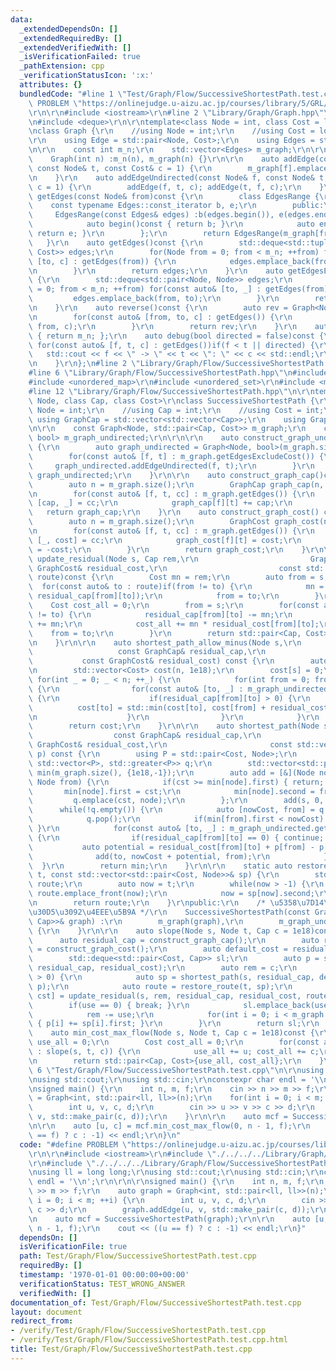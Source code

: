 ```yaml
---
data:
  _extendedDependsOn: []
  _extendedRequiredBy: []
  _extendedVerifiedWith: []
  _isVerificationFailed: true
  _pathExtension: cpp
  _verificationStatusIcon: ':x:'
  attributes: {}
  bundledCode: "#line 1 \"Test/Graph/Flow/SuccessiveShortestPath.test.cpp\"\n#define\
    \ PROBLEM \"https://onlinejudge.u-aizu.ac.jp/courses/library/5/GRL/6/GRL_6_B\"\
    \r\n\r\n#include <iostream>\r\n#line 2 \"Library/Graph/Graph.hpp\"\n#include <vector>\r\
    \n#include <deque>\r\n\r\ntemplate<class Node = int, class Cost = long long>\r\
    \nclass Graph {\r\n    //using Node = int;\r\n    //using Cost = long long;\r\n\
    \r\n    using Edge = std::pair<Node, Cost>;\r\n    using Edges = std::vector<Edge>;\r\
    \n\r\n    const int m_n;\r\n    std::vector<Edges> m_graph;\r\n\r\npublic:\r\n\
    \    Graph(int n) :m_n(n), m_graph(n) {}\r\n\r\n    auto addEdge(const Node& f,\
    \ const Node& t, const Cost& c = 1) {\r\n        m_graph[f].emplace_back(t, c);\r\
    \n    }\r\n    auto addEdgeUndirected(const Node& f, const Node& t, const Cost&\
    \ c = 1) {\r\n        addEdge(f, t, c); addEdge(t, f, c);\r\n    }\r\n    auto\
    \ getEdges(const Node& from)const {\r\n        class EdgesRange {\r\n        \
    \    const typename Edges::const_iterator b, e;\r\n        public:\r\n       \
    \     EdgesRange(const Edges& edges) :b(edges.begin()), e(edges.end()) {}\r\n\
    \            auto begin()const { return b; }\r\n            auto end()const {\
    \ return e; }\r\n        };\r\n        return EdgesRange(m_graph[from]);\r\n \
    \   }\r\n    auto getEdges()const {\r\n        std::deque<std::tuple<Node, Node,\
    \ Cost>> edges;\r\n        for(Node from = 0; from < m_n; ++from) for(const auto&\
    \ [to, c] : getEdges(from)) {\r\n            edges.emplace_back(from, to, c);\r\
    \n        }\r\n        return edges;\r\n    }\r\n    auto getEdgesExcludeCost()const\
    \ {\r\n        std::deque<std::pair<Node, Node>> edges;\r\n        for(Node from\
    \ = 0; from < m_n; ++from) for(const auto& [to, _] : getEdges(from)) {\r\n   \
    \         edges.emplace_back(from, to);\r\n        }\r\n        return edges;\r\
    \n    }\r\n    auto reverse()const {\r\n        auto rev = Graph<Node, Cost>(m_n);\r\
    \n        for(const auto& [from, to, c] : getEdges()) {\r\n            rev.addEdge(to,\
    \ from, c);\r\n        }\r\n        return rev;\r\n    }\r\n    auto size()const\
    \ { return m_n; };\r\n    auto debug(bool directed = false)const {\r\n       \
    \ for(const auto& [f, t, c] : getEdges())if(f < t || directed) {\r\n         \
    \   std::cout << f << \" -> \" << t << \": \" << c << std::endl;\r\n        }\r\
    \n    }\r\n};\n#line 2 \"Library/Graph/Flow/SuccessiveShortestPath.hpp\"\n\r\n\
    #line 6 \"Library/Graph/Flow/SuccessiveShortestPath.hpp\"\n#include <queue>\r\n\
    #include <unordered_map>\r\n#include <unordered_set>\r\n#include <map>\r\n\r\n\
    #line 12 \"Library/Graph/Flow/SuccessiveShortestPath.hpp\"\n\r\ntemplate<class\
    \ Node, class Cap, class Cost>\r\nclass SuccessiveShortestPath {\r\n    //using\
    \ Node = int;\r\n    //using Cap = int;\r\n    //using Cost = int;\r\n\r\n   \
    \ using GraphCap = std::vector<std::vector<Cap>>;\r\n    using GraphCost = std::vector<std::vector<Cost>>;\r\
    \n\r\n    const Graph<Node, std::pair<Cap, Cost>> m_graph;\r\n    const Graph<Node,\
    \ bool> m_graph_undirected;\r\n\r\n\r\n    auto construct_graph_undirected()const\
    \ {\r\n        auto graph_undirected = Graph<Node, bool>(m_graph.size());\r\n\
    \        for(const auto& [f, t] : m_graph.getEdgesExcludeCost()) {\r\n       \
    \     graph_undirected.addEdgeUndirected(f, t);\r\n        }\r\n        return\
    \ graph_undirected;\r\n    }\r\n\r\n    auto construct_graph_cap()const {\r\n\
    \        auto n = m_graph.size();\r\n        GraphCap graph_cap(n, std::vector<Cap>(n));\r\
    \n        for(const auto& [f, t, cc] : m_graph.getEdges()) {\r\n            auto\
    \ [cap, _] = cc;\r\n            graph_cap[f][t] += cap;\r\n        }\r\n     \
    \   return graph_cap;\r\n    }\r\n    auto construct_graph_cost() const {\r\n\
    \        auto n = m_graph.size();\r\n        GraphCost graph_cost(n, std::vector<Cost>(n));\r\
    \n        for(const auto& [f, t, cc] : m_graph.getEdges()) {\r\n            auto\
    \ [_, cost] = cc;\r\n            graph_cost[f][t] = cost;\r\n            graph_cost[t][f]\
    \ = -cost;\r\n        }\r\n        return graph_cost;\r\n    }\r\n\r\n    auto\
    \ update_residual(Node s, Cap rem,\r\n                         GraphCap& residual_cap,\
    \ GraphCost& residual_cost,\r\n                         const std::deque<Node>&\
    \ route)const {\r\n        Cost mn = rem;\r\n        auto from = s;\r\n      \
    \  for(const auto& to : route)if(from != to) {\r\n            mn = std::min(mn,\
    \ residual_cap[from][to]);\r\n            from = to;\r\n        }\r\n\r\n    \
    \    Cost cost_all = 0;\r\n        from = s;\r\n        for(const auto& to : route)if(from\
    \ != to) {\r\n            residual_cap[from][to] -= mn;\r\n            residual_cap[to][from]\
    \ += mn;\r\n            cost_all += mn * residual_cost[from][to];\r\n        \
    \    from = to;\r\n        }\r\n        return std::pair<Cap, Cost>{mn, cost_all};\r\
    \n    }\r\n\r\n    auto shortest_path_allow_minus(Node s,\r\n                \
    \                   const GraphCap& residual_cap,\r\n                        \
    \           const GraphCost& residual_cost) const {\r\n        auto n = m_graph.size();\r\
    \n        std::vector<Cost> cost(n, 1e18);\r\n        cost[s] = 0;\r\n       \
    \ for(int _ = 0; _ < n; ++_) {\r\n            for(int from = 0; from < n; ++from)\
    \ {\r\n                for(const auto& [to, _] : m_graph_undirected.getEdges(from))\
    \ {\r\n                    if(residual_cap[from][to] > 0) {\r\n              \
    \          cost[to] = std::min(cost[to], cost[from] + residual_cost[from][to]);\r\
    \n                    }\r\n                }\r\n            }\r\n        }\r\n\
    \        return cost;\r\n    }\r\n\r\n    auto shortest_path(Node s,\r\n     \
    \                  const GraphCap& residual_cap,\r\n                       const\
    \ GraphCost& residual_cost,\r\n                       const std::vector<Cost>&\
    \ p) const {\r\n        using P = std::pair<Cost, Node>;\r\n        std::priority_queue<P,\
    \ std::vector<P>, std::greater<P>> q;\r\n        std::vector<std::pair<Cost, Node>>\
    \ min(m_graph.size(), {1e18,-1});\r\n        auto add = [&](Node node, Cost cst,\
    \ Node from) {\r\n            if(cst >= min[node].first) { return; }\r\n     \
    \       min[node].first = cst;\r\n            min[node].second = from;\r\n   \
    \         q.emplace(cst, node);\r\n        };\r\n        add(s, 0, -1);\r\n  \
    \      while(!q.empty()) {\r\n            auto [nowCost, from] = q.top();\r\n\
    \            q.pop();\r\n            if(min[from].first < nowCost) { continue;\
    \ }\r\n            for(const auto& [to, _] : m_graph_undirected.getEdges(from))\
    \ {\r\n                if(residual_cap[from][to] == 0) { continue; }\r\n     \
    \           auto potential = residual_cost[from][to] + p[from] - p[to];\r\n  \
    \              add(to, nowCost + potential, from);\r\n            }\r\n      \
    \  }\r\n        return min;\r\n    }\r\n\r\n    static auto restore_route(int\
    \ t, const std::vector<std::pair<Cost, Node>>& sp) {\r\n        std::deque<Node>\
    \ route;\r\n        auto now = t;\r\n        while(now > -1) {\r\n           \
    \ route.emplace_front(now);\r\n            now = sp[now].second;\r\n        }\r\
    \n        return route;\r\n    }\r\npublic:\r\n    /* \u5358\u7D14\u30B0\u30E9\
    \u30D5\u3092\u4EEE\u5B9A */\r\n    SuccessiveShortestPath(const Graph<Node, std::pair<Cost,\
    \ Cap>>& graph) :\r\n        m_graph(graph),\r\n        m_graph_undirected(construct_graph_undirected())\
    \ {\r\n    }\r\n\r\n    auto slope(Node s, Node t, Cap c = 1e18)const {\r\n  \
    \      auto residual_cap = construct_graph_cap();\r\n        auto residual_cost\
    \ = construct_graph_cost();\r\n        auto default_cost = residual_cost;\r\n\
    \        std::deque<std::pair<Cost, Cap>> sl;\r\n        auto p = shortest_path_allow_minus(s,\
    \ residual_cap, residual_cost);\r\n        auto rem = c;\r\n        while(rem\
    \ > 0) {\r\n            auto sp = shortest_path(s, residual_cap, default_cost,\
    \ p);\r\n            auto route = restore_route(t, sp);\r\n            auto [use,\
    \ cst] = update_residual(s, rem, residual_cap, residual_cost, route);\r\n    \
    \        if(use == 0) { break; }\r\n            sl.emplace_back(use, cst);\r\n\
    \            rem -= use;\r\n            for(int i = 0; i < m_graph.size(); ++i)\
    \ { p[i] += sp[i].first; }\r\n        }\r\n        return sl;\r\n    }\r\n\r\n\
    \    auto min_cost_max_flow(Node s, Node t, Cap c = 1e18)const {\r\n        Cap\
    \ use_all = 0;\r\n        Cost cost_all = 0;\r\n        for(const auto& [u, c]\
    \ : slope(s, t, c)) {\r\n            use_all += u; cost_all += c;\r\n        }\r\
    \n        return std::pair<Cap, Cost>{use_all, cost_all};\r\n    }\r\n};\r\n#line\
    \ 6 \"Test/Graph/Flow/SuccessiveShortestPath.test.cpp\"\n\r\nusing ll = long long;\r\
    \nusing std::cout;\r\nusing std::cin;\r\nconstexpr char endl = '\\n';\r\n\r\n\r\
    \nsigned main() {\r\n    int n, m, f;\r\n    cin >> n >> m >> f;\r\n    auto graph\
    \ = Graph<int, std::pair<ll, ll>>(n);\r\n    for(int i = 0; i < m; ++i) {\r\n\
    \        int u, v, c, d;\r\n        cin >> u >> v >> c >> d;\r\n        graph.addEdge(u,\
    \ v, std::make_pair(c, d));\r\n    }\r\n\r\n    auto mcf = SuccessiveShortestPath(graph);\r\
    \n\r\n    auto [u, c] = mcf.min_cost_max_flow(0, n - 1, f);\r\n    cout << ((u\
    \ == f) ? c : -1) << endl;\r\n}\n"
  code: "#define PROBLEM \"https://onlinejudge.u-aizu.ac.jp/courses/library/5/GRL/6/GRL_6_B\"\
    \r\n\r\n#include <iostream>\r\n#include \"./../../../Library/Graph/Graph.hpp\"\
    \r\n#include \"./../../../Library/Graph/Flow/SuccessiveShortestPath.hpp\"\r\n\r\
    \nusing ll = long long;\r\nusing std::cout;\r\nusing std::cin;\r\nconstexpr char\
    \ endl = '\\n';\r\n\r\n\r\nsigned main() {\r\n    int n, m, f;\r\n    cin >> n\
    \ >> m >> f;\r\n    auto graph = Graph<int, std::pair<ll, ll>>(n);\r\n    for(int\
    \ i = 0; i < m; ++i) {\r\n        int u, v, c, d;\r\n        cin >> u >> v >>\
    \ c >> d;\r\n        graph.addEdge(u, v, std::make_pair(c, d));\r\n    }\r\n\r\
    \n    auto mcf = SuccessiveShortestPath(graph);\r\n\r\n    auto [u, c] = mcf.min_cost_max_flow(0,\
    \ n - 1, f);\r\n    cout << ((u == f) ? c : -1) << endl;\r\n}"
  dependsOn: []
  isVerificationFile: true
  path: Test/Graph/Flow/SuccessiveShortestPath.test.cpp
  requiredBy: []
  timestamp: '1970-01-01 00:00:00+00:00'
  verificationStatus: TEST_WRONG_ANSWER
  verifiedWith: []
documentation_of: Test/Graph/Flow/SuccessiveShortestPath.test.cpp
layout: document
redirect_from:
- /verify/Test/Graph/Flow/SuccessiveShortestPath.test.cpp
- /verify/Test/Graph/Flow/SuccessiveShortestPath.test.cpp.html
title: Test/Graph/Flow/SuccessiveShortestPath.test.cpp
---
```

